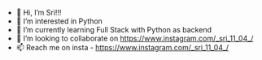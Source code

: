 - 👋 Hi, I’m Sri!!!
- 👀 I’m interested in Python
- 🌱 I’m currently learning Full Stack with Python as backend
- 💞️ I’m looking to collaborate on https://www.instagram.com/_sri_11_04_/
- 📫 Reach me on insta - https://www.instagram.com/_sri_11_04_/
  

<!---
sri-11-04/sri-11-04 is a ✨ special ✨ repository because its `README.md` (this file) appears on your GitHub profile.
You can click the Preview link to take a look at your changes.
--->
